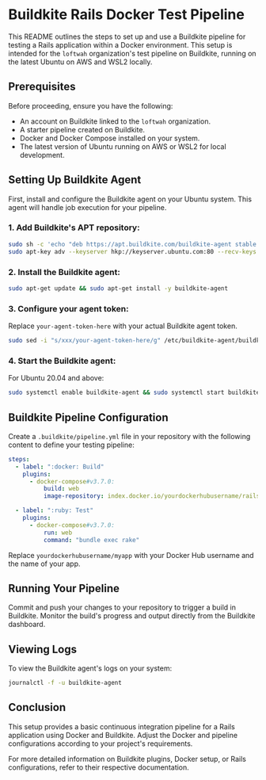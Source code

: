 # Buildkite Rails Docker Test Pipeline

This README outlines the steps to set up and use a Buildkite pipeline for testing a Rails application within a Docker environment. This setup is intended for the `loftwah` organization's test pipeline on Buildkite, running on the latest Ubuntu on AWS and WSL2 locally.

## Prerequisites

Before proceeding, ensure you have the following:

- An account on Buildkite linked to the `loftwah` organization.
- A starter pipeline created on Buildkite.
- Docker and Docker Compose installed on your system.
- The latest version of Ubuntu running on AWS or WSL2 for local development.

## Setting Up Buildkite Agent

First, install and configure the Buildkite agent on your Ubuntu system. This agent will handle job execution for your pipeline.

### 1. Add Buildkite's APT repository:

```bash
sudo sh -c 'echo "deb https://apt.buildkite.com/buildkite-agent stable main" > /etc/apt/sources.list.d/buildkite-agent.list'
sudo apt-key adv --keyserver hkp://keyserver.ubuntu.com:80 --recv-keys 32A37959C2FA5C3C99EFBC32A79206696452D198
```

### 2. Install the Buildkite agent:

```bash
sudo apt-get update && sudo apt-get install -y buildkite-agent
```

### 3. Configure your agent token:

Replace `your-agent-token-here` with your actual Buildkite agent token.

```bash
sudo sed -i "s/xxx/your-agent-token-here/g" /etc/buildkite-agent/buildkite-agent.cfg
```

### 4. Start the Buildkite agent:

For Ubuntu 20.04 and above:

```bash
sudo systemctl enable buildkite-agent && sudo systemctl start buildkite-agent
```

## Buildkite Pipeline Configuration

Create a `.buildkite/pipeline.yml` file in your repository with the following content to define your testing pipeline:

```yaml
steps:
  - label: ":docker: Build"
    plugins:
      - docker-compose#v3.7.0:
          build: web
          image-repository: index.docker.io/yourdockerhubusername/rails

  - label: ":ruby: Test"
    plugins:
      - docker-compose#v3.7.0:
          run: web
          command: "bundle exec rake"
```

Replace `yourdockerhubusername/myapp` with your Docker Hub username and the name of your app.

## Running Your Pipeline

Commit and push your changes to your repository to trigger a build in Buildkite. Monitor the build's progress and output directly from the Buildkite dashboard.

## Viewing Logs

To view the Buildkite agent's logs on your system:

```bash
journalctl -f -u buildkite-agent
```

## Conclusion

This setup provides a basic continuous integration pipeline for a Rails application using Docker and Buildkite. Adjust the Docker and pipeline configurations according to your project's requirements.

For more detailed information on Buildkite plugins, Docker setup, or Rails configurations, refer to their respective documentation.
